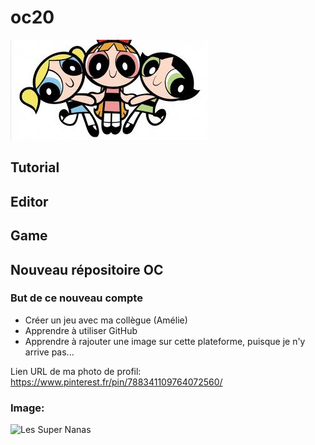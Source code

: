 # oc20
![superna](img/supernana.jpeg)
## Tutorial
## Editor
## Game

## Nouveau répositoire OC

### But de ce nouveau compte
* Créer un jeu avec ma collègue (Amélie)
* Apprendre à utiliser GitHub
* Apprendre à rajouter une image sur cette plateforme, puisque je n'y arrive pas...

Lien URL de ma photo de profil: https://www.pinterest.fr/pin/788341109764072560/

### Image:

![Les Super Nanas](images/supernana.jpeg)

